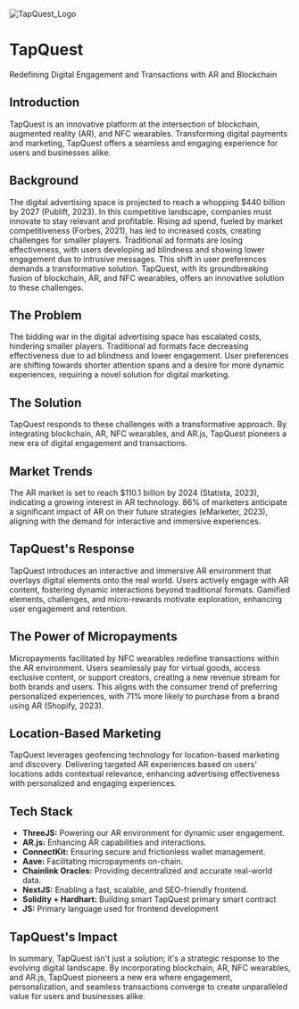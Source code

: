 ![TapQuest_Logo](https://github.com/TechieTeee/tapquest/assets/100870737/283fc5a5-0cce-4bfc-8654-2c6057fc7846)

# TapQuest
Redefining Digital Engagement and Transactions with AR and Blockchain

## Introduction
TapQuest is an innovative platform at the intersection of blockchain, augmented reality (AR), and NFC wearables. Transforming digital payments and marketing, TapQuest offers a seamless and engaging experience for users and businesses alike.

## Background
The digital advertising space is projected to reach a whopping $440 billion by 2027 (Publift, 2023). In this competitive landscape, companies must innovate to stay relevant and profitable. Rising ad spend, fueled by market competitiveness (Forbes, 2021), has led to increased costs, creating challenges for smaller players. Traditional ad formats are losing effectiveness, with users developing ad blindness and showing lower engagement due to intrusive messages. This shift in user preferences demands a transformative solution. TapQuest, with its groundbreaking fusion of blockchain, AR, and NFC wearables, offers an innovative solution to these challenges.

## The Problem
The bidding war in the digital advertising space has escalated costs, hindering smaller players. Traditional ad formats face decreasing effectiveness due to ad blindness and lower engagement. User preferences are shifting towards shorter attention spans and a desire for more dynamic experiences, requiring a novel solution for digital marketing.

## The Solution
TapQuest responds to these challenges with a transformative approach. By integrating blockchain, AR, NFC wearables, and AR.js, TapQuest pioneers a new era of digital engagement and transactions.

## Market Trends
The AR market is set to reach $110.1 billion by 2024 (Statista, 2023), indicating a growing interest in AR technology. 86% of marketers anticipate a significant impact of AR on their future strategies (eMarketer, 2023), aligning with the demand for interactive and immersive experiences.

## TapQuest's Response
TapQuest introduces an interactive and immersive AR environment that overlays digital elements onto the real world. Users actively engage with AR content, fostering dynamic interactions beyond traditional formats. Gamified elements, challenges, and micro-rewards motivate exploration, enhancing user engagement and retention.

## The Power of Micropayments
Micropayments facilitated by NFC wearables redefine transactions within the AR environment. Users seamlessly pay for virtual goods, access exclusive content, or support creators, creating a new revenue stream for both brands and users. This aligns with the consumer trend of preferring personalized experiences, with 71% more likely to purchase from a brand using AR (Shopify, 2023).

## Location-Based Marketing
TapQuest leverages geofencing technology for location-based marketing and discovery. Delivering targeted AR experiences based on users' locations adds contextual relevance, enhancing advertising effectiveness with personalized and engaging experiences.

## Tech Stack
- **ThreeJS:** Powering our AR environment for dynamic user engagement.
- **AR.js:** Enhancing AR capabilities and interactions.
- **ConnectKit:** Ensuring secure and frictionless wallet management.
- **Aave:** Facilitating micropayments on-chain.
- **Chainlink Oracles:** Providing decentralized and accurate real-world data.
- **NextJS:** Enabling a fast, scalable, and SEO-friendly frontend.
- **Solidity + Hardhart:** Building smart TapQuest primary smart contract
- **JS:** Primary language used for frontend development

## TapQuest's Impact
In summary, TapQuest isn't just a solution; it's a strategic response to the evolving digital landscape. By incorporating blockchain, AR, NFC wearables, and AR.js, TapQuest pioneers a new era where engagement, personalization, and seamless transactions converge to create unparalleled value for users and businesses alike.

